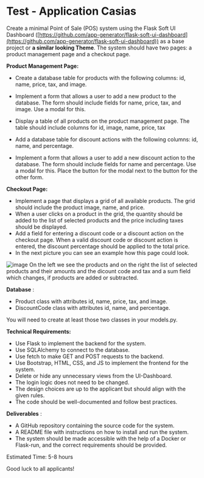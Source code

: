 # Test - Application Casias


Create a minimal Point of Sale (POS) system using the Flask Soft UI Dashboard ([https://github.com/app-generator/flask-soft-ui-dashboard](https://github.com/app-generator/flask-soft-ui-dashboard)) as a base project or **a similar looking Theme**.
 The system should have two pages: a product management page and a checkout page.

**Product Management Page:**

- Create a database table for products with the following columns: id, name, price, tax, and image.
- Implement a form that allows a user to add a new product to the database. The form should include fields for name, price, tax, and image. Use a modal for this.
- Display a table of all products on the product management page. The table should include columns for id, image, name, price, tax

- Add a database table for discount actions with the following columns: id, name, and percentage.
- Implement a form that allows a user to add a new discount action to the database. The form should include fields for name and percentage. Use a modal for this. Place the button for the modal next to the button for the other form.

**Checkout Page:**

- Implement a page that displays a grid of all available products. The grid should include the product image, name, and price.
- When a user clicks on a product in the grid, the quantity should be added to the list of selected products and the price including taxes should be displayed.
- Add a field for entering a discount code or a discount action on the checkout page. When a valid discount code or discount action is entered, the discount percentage should be applied to the total price.
- In the next picture you can see an example how this page could look.

![image](https://user-images.githubusercontent.com/48678218/221244652-8c71cc7f-0fdf-44a3-a3b8-6a0e4ba75b31.png)
 On the left we see the products and on the right the list of selected products and their amounts and the dicount code and tax and a sum field which changes, if products are added or subtracted.

**Database** :

- Product class with attributes id, name, price, tax, and image.
- DiscountCode class with attributes id, name, and percentage.

You will need to create at least those two classes in your models.py.

**Technical Requirements:**

- Use Flask to implement the backend for the system.
- Use SQLAlchemy to connect to the database.
- Use fetch to make GET and POST requests to the backend.
- Use Bootstrap, HTML, CSS, and JS to implement the frontend for the system.
- Delete or hide any unnecessary views from the UI-Dashboard.
- The login logic does not need to be changed.
- The design choices are up to the applicant but should align with the given rules.
- The code should be well-documented and follow best practices.

**Deliverables** :

- A GitHub repository containing the source code for the system.
- A README file with instructions on how to install and run the system.
- The system should be made accessible with the help of a Docker or Flask-run, and the correct requirements should be provided.

Estimated Time: 5-8 hours

Good luck to all applicants!
